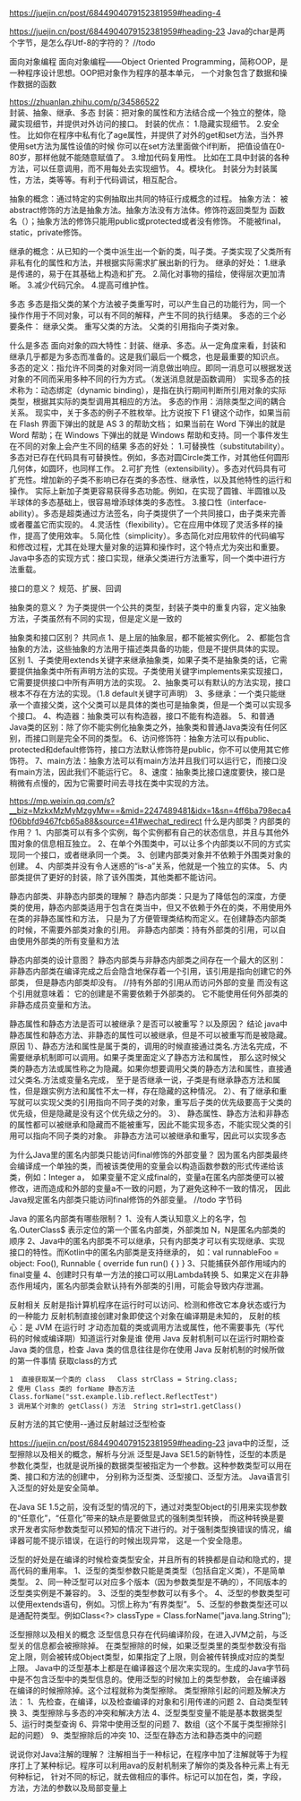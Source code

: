 https://juejin.cn/post/6844904079152381959#heading-4

https://juejin.cn/post/6844904079152381959#heading-23
Java的char是两个字节，是怎么存Utf-8的字符的？  //todo

面向对象编程
面向对象编程——Object Oriented Programming，简称OOP，是一种程序设计思想。OOP把对象作为程序的基本单元，
   一个对象包含了数据和操作数据的函数

https://zhuanlan.zhihu.com/p/34586522   
封装、抽象、继承、多态
封装：把对象的属性和方法结合成一个独立的整体，隐藏实现细节，并提供对外访问的接口。
封装的优点：
1.隐藏实现细节。
2.安全性。
比如你在程序中私有化了age属性，并提供了对外的get和set方法，当外界 使用set方法为属性设值的时候 你可以在set方法里面做个if判断，
  把值设值在0-80岁，那样他就不能随意赋值了。
3.增加代码复用性。
比如在工具中封装的各种方法，可以任意调用，而不用每处去实现细节。
4。模块化。
封装分为封装属性，方法，类等等。有利于代码调试，相互配合。


抽象的概念：通过特定的实例抽取出共同的特征行成概念的过程。
抽象方法：
被abstract修饰的方法是抽象方法。抽象方法没有方法体。修饰符返回类型为 函数名（）；抽象方法的修饰只能用public或protected或者没有修饰。
不能被final，static，private修饰。

继承的概念：从已知的一个类中派生出一个新的类，叫子类。子类实现了父类所有非私有化的属性和方法，并根据实际需求扩展出新的行为。
继承的好处：
1.继承是传递的，易于在其基础上构造和扩充。
2.简化对事物的描绘，使得层次更加清晰。
3.减少代码冗余。
4.提高可维护性。


多态
多态是指父类的某个方法被子类重写时，可以产生自己的功能行为，同一个操作作用于不同对象，可以有不同的解释，产生不同的执行结果。
多态的三个必要条件：
继承父类。
重写父类的方法。
父类的引用指向子类对象。

什么是多态
面向对象的四大特性：封装、继承、多态。从一定角度来看，封装和继承几乎都是为多态而准备的。这是我们最后一个概念，也是最重要的知识点。
多态的定义：指允许不同类的对象对同一消息做出响应。即同一消息可以根据发送对象的不同而采用多种不同的行为方式。（发送消息就是函数调用）
实现多态的技术称为：动态绑定（dynamic binding），是指在执行期间判断所引用对象的实际类型，根据其实际的类型调用其相应的方法。
多态的作用：消除类型之间的耦合关系。
现实中，关于多态的例子不胜枚举。比方说按下 F1 键这个动作，如果当前在 Flash 界面下弹出的就是 AS 3 的帮助文档；
  如果当前在 Word 下弹出的就是 Word 帮助；在 Windows 下弹出的就是 Windows 帮助和支持。同一个事件发生在不同的对象上会产生不同的结果
多态的好处：
1.可替换性（substitutability）。多态对已存在代码具有可替换性。例如，多态对圆Circle类工作，对其他任何圆形几何体，如圆环，也同样工作。
2.可扩充性（extensibility）。多态对代码具有可扩充性。增加新的子类不影响已存在类的多态性、继承性，以及其他特性的运行和操作。
  实际上新加子类更容易获得多态功能。例如，在实现了圆锥、半圆锥以及半球体的多态基础上，很容易增添球体类的多态性。
3.接口性（interface-ability）。多态是超类通过方法签名，向子类提供了一个共同接口，由子类来完善或者覆盖它而实现的。
4.灵活性（flexibility）。它在应用中体现了灵活多样的操作，提高了使用效率。
5.简化性（simplicity）。多态简化对应用软件的代码编写和修改过程，尤其在处理大量对象的运算和操作时，这个特点尤为突出和重要。
Java中多态的实现方式：接口实现，继承父类进行方法重写，同一个类中进行方法重载。



接口的意义？
规范、扩展、回调

抽象类的意义？
为子类提供一个公共的类型，封装子类中的重复内容，定义抽象方法，子类虽然有不同的实现，但是定义是一致的

抽象类和接口区别？
共同点
1、是上层的抽象层，都不能被实例化。
2、都能包含抽象的方法，这些抽象的方法用于描述类具备的功能，但是不提供具体的实现。
区别
1、子类使用extends关键字来继承抽象类，如果子类不是抽象类的话，它需要提供抽象类中所有声明方法的实现。子类使用关键字implements来实现接口，
它需要提供接口中所有声明方法的实现。
2、抽象类可以有默认的方法实现，接口根本不存在方法的实现。（1.8 default关键字可声明）
3、多继承：一个类只能继承一个直接父类，这个父类可以是具体的类也可是抽象类，但是一个类可以实现多个接口。
4、构造器：抽象类可以有构造器，接口不能有构造器。
5、和普通Java类的区别：除了你不能实例化抽象类之外，抽象类和普通Java类没有任何区别，而接口则是完全不同的类型。
6、访问修饰符：抽象方法可以有public、protected和default修饰符，接口方法默认修饰符是public，你不可以使用其它修饰符。
7、main方法：抽象方法可以有main方法并且我们可以运行它，而接口没有main方法，因此我们不能运行它。
8、速度：抽象类比接口速度要快，接口是稍微有点慢的，因为它需要时间去寻找在类中实现的方法。


https://mp.weixin.qq.com/s?__biz=MzkxMzMyMzgyMw==&mid=2247489481&idx=1&sn=4ff6ba798eca4f06bbfd9467fcb65a88&source=41#wechat_redirect
什么是内部类？内部类的作用？
1、内部类可以有多个实例，每个实例都有自己的状态信息，并且与其他外围对象的信息相互独立。
2、在单个外围类中，可以让多个内部类以不同的方式实现同一个接口，或者继承同一个类。
3、创建内部类对象并不依赖于外围类对象的创建。
4、内部类并没有令人迷惑的“is-a”关系，他就是一个独立的实体。
5、内部类提供了更好的封装，除了该外围类，其他类都不能访问。

静态内部类、非静态内部类的理解？
静态内部类：只是为了降低包的深度，方便类的使用，静态内部类适用于包含在类当中，但又不依赖于外在的类，不用使用外在类的非静态属性和方法，
  只是为了方便管理类结构而定义。在创建静态内部类的时候，不需要外部类对象的引用。
非静态内部类：持有外部类的引用，可以自由使用外部类的所有变量和方法

静态内部类的设计意图？
静态内部类与非静态内部类之间存在一个最大的区别：非静态内部类在编译完成之后会隐含地保存着一个引用，该引用是指向创建它的外部类，
 但是静态内部类却没有。
//持有外部的引用从而访问外部的变量
而没有这个引用就意味着：
  它的创建是不需要依赖于外部类的。
  它不能使用任何外部类的非静态成员变量和方法。


静态属性和静态方法是否可以被继承？是否可以被重写？以及原因？
结论
java中静态属性和静态方法、非静态的属性可以被继承，但是不可以被重写而是被隐藏。
原因
1）、静态方法和属性是属于类的，调用的时候直接通过类名.方法名完成，不需要继承机制即可以调用。如果子类里面定义了静态方法和属性，
  那么这时候父类的静态方法或属性称之为隐藏。如果你想要调用父类的静态方法和属性，直接通过父类名.方法或变量名完成，
  至于是否继承一说，子类是有继承静态方法和属性，但是跟实例方法和属性不太一样，存在隐藏的这种情况。
2）、有了继承和重写就可以实现父类的引用指向不同子类的对象，重写后子类的优先级要高于父类的优先级，但是隐藏是没有这个优先级之分的。
3）、 静态属性、静态方法和非静态的属性都可以被继承和隐藏而不能被重写，因此不能实现多态，不能实现父类的引用可以指向不同子类的对象。
   非静态方法可以被继承和重写，因此可以实现多态



为什么Java里的匿名内部类只能访问final修饰的外部变量？
因为匿名内部类最终会编译成一个单独的类，而被该类使用的变量会以构造函数参数的形式传递给该类，例如：Integer a，
如果变量不定义成final的，变量a在匿名内部类便可以被修改，进而造成和外部的变量a不一致的问题，为了避免这种不一致的情况，
因此Java规定匿名内部类只能访问final修饰的外部变量。
//todo 字节码

Java 的匿名内部类有哪些限制？
1、没有人类认知意义上的名字，包名.OuterClass$
表示定位的第一个匿名内部类，外部类加 N，N是匿名内部类的顺序
2、Java中的匿名内部类不可以继承，只有内部类才可以有实现继承、实现接口的特性。而Kotlin中的匿名内部类是支持继承的，
  如：val runnableFoo = object: Foo(), Runnable { override fun run() { } }
3、只能捕获外部作用域内的final变量
4、创建时只有单一方法的接口可以用Lambda转换
5、如果定义在非静态作用域内，匿名内部类会默认持有外部类的引用，可能会导致内存泄漏。



反射相关
反射是指计算机程序在运行时可以访问、检测和修改它本身状态或行为的一种能力
反射机制直接创建对象即使这个对象在编译期是未知的，
        反射的核心：是 JVM 在运行时 才动态加载的类或调用方法或属性，他不需要事先（写代码的时候或编译期）知道运行对象是谁
使用 Java 反射机制可以在运行时期检查 Java 类的信息，检查 Java 类的信息往往是你在使用 Java 反射机制的时候所做的第一件事情
获取class的方式
```
1  直接获取某一个类的 class   Class strClass = String.class;
2 使用 Class 类的 forName 静态方法  Class.forName("sst.example.lib.reflect.ReflectTest")
3 调用某个对象的 getClass() 方法  String str1=str1.getClass()
```
反射方法的其它使用--通过反射越过泛型检查


https://juejin.cn/post/6844904079152381959#heading-23
java中的泛型，泛型擦除以及相关的概念，解析与分派
泛型是Java SE1.5的新特性，泛型的本质是参数化类型，也就是说所操的数据类型被指定为一个参数。这种参数类型可以用在类、接口和方法的创建中，
分别称为泛型类、泛型接口、泛型方法。 Java语言引入泛型的好处是安全简单。

在Java SE 1.5之前，没有泛型的情况的下，通过对类型Object的引用来实现参数的“任意化”，“任意化”带来的缺点是要做显式的强制类型转换，
而这种转换是要求开发者实际参数类型可以预知的情况下进行的。对于强制类型换错误的情况，编译器可能不提示错误，在运行的时候出现异常，
这是一个安全隐患。

泛型的好处是在编译的时候检查类型安全，并且所有的转换都是自动和隐式的，提高代码的重用率。
1、泛型的类型参数只能是类类型（包括自定义类），不是简单类型。
2、同一种泛型可以对应多个版本（因为参数类型是不确的），不同版本的泛型类实例是不兼容的。
3、泛型的类型参数可以有多个。
4、泛型的参数类型可以使用extends语句，例如。习惯上称为“有界类型”。
5、泛型的参数类型还可以是通配符类型。例如Class<?> classType = Class.forName("java.lang.String");


泛型擦除以及相关的概念
泛型信息只存在代码编译阶段，在进入JVM之前，与泛型关的信息都会被擦除掉。
在类型擦除的时候，如果泛型类里的类型参数没有指定上限，则会被转成Object类型，如果指定了上限，则会被传转换成对应的类型上限。
Java中的泛型基本上都是在编译器这个层次来实现的。生成的Java字节码中是不包含泛型中的类型信息的。使用泛型的时候加上的类型参数，
  会在编译器在编译的时候擦除掉。这个过程就称为类型擦除。
类型擦除引起的问题及解决方法：
1、先检查，在编译，以及检查编译的对象和引用传递的问题
2、自动类型转换
3、类型擦除与多态的冲突和解决方法
4、泛型类型变量不能是基本数据类型
5、运行时类型查询
6、异常中使用泛型的问题
7、数组（这个不属于类型擦除引起的问题）
9、类型擦除后的冲突
10、泛型在静态方法和静态类中的问题




说说你对Java注解的理解？
注解相当于一种标记，在程序中加了注解就等于为程序打上了某种标记。程序可以利用ava的反射机制来了解你的类及各种元素上有无何种标记，
针对不同的标记，就去做相应的事件。标记可以加在包，类，字段，方法，方法的参数以及局部变量上